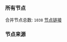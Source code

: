 ### 所有节点
合并节点总数: `1038`
[节点链接](https://raw.githubusercontent.com/rzhy1/11/master/sub/sub_merge_base64.txt)

### 节点来源

